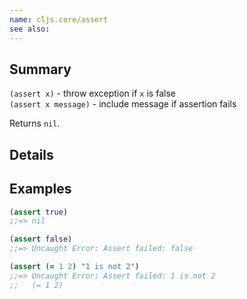 ```yaml
---
name: cljs.core/assert
see also:
---
```


## Summary

`(assert x)` - throw exception if `x` is false  
`(assert x message)` - include message if assertion fails

Returns `nil`.

## Details

## Examples

```clj
(assert true)
;;=> nil

(assert false)
;;=> Uncaught Error: Assert failed: false

(assert (= 1 2) "1 is not 2")
;;=> Uncaught Error: Assert failed: 1 is not 2
;;   (= 1 2)
```
